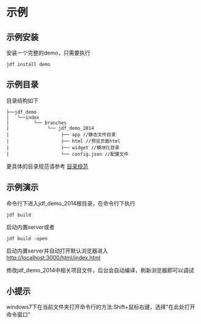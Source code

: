 # 示例

## 示例安装
安装一个完整的demo，只需要执行

	jdf install demo

## 示例目录
目录结构如下


	├──jdf_demo
	|	└──index   
	|		  └── branches 
	|		  	   └── jdf_demo_2014
	|		  	   		├── app //静态文件目录
	|		  	   		├── html //预览页面html
	|		  	   		├── widget //模块化目录
	|		  	   		└── config.json //配置文件
				  	   		
更具体的目录规范请参考 [目录规范](dir.md)

## 示例演示
命令行下进入jdf_demo_2014根目录，在命令行下执行

	jdf build

启动内置server或者

	jdf build -open 

启动内置server并自动打开默认浏览器进入 [http://localhost:3000/html/index.html](http://localhost:3000/html/index.html)

修改jdf_demo_2014中相关项目文件，后台会自动编译，刷新浏览器即可以调试

## 小提示
windows7下在当前文件夹打开命令行的方法:Shift+鼠标右键，选择"在此处打开命令窗口"
